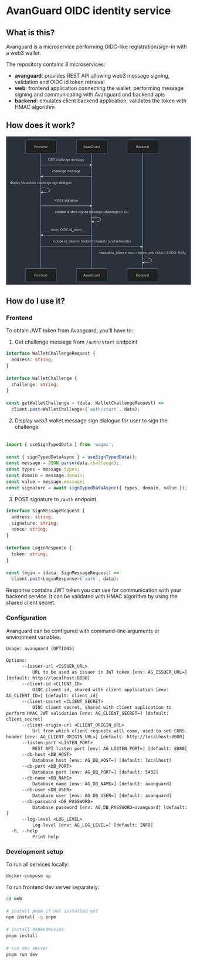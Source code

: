# AvanGuard OIDC identity service

## What is this?

Avanguard is a microservice performing OIDC-like registration/sign-in with a web3 wallet.

The repository contains 3 microservices:

- **avanguard**: provides REST API allowing web3 message signing, validation and OIDC id token retrieval
- **web**: frontend application connecting the wallet, performing message signing and communicating with Avanguard and backend apis
- **backend**: emulates client backend application, validates the token with HMAC algorithm

## How does it work?

![Sequence Diagram](./sequence.png)

## How do I use it?

### Frontend

To obtain JWT token from Avanguard, you'll have to:

1. Get challenge message from `/auth/start` endpoint

```typescript
interface WalletChallengeRequest {
  address: string;
}

interface WalletChallenge {
  challenge: string;
}

const getWalletChallenge = (data: WalletChallengeRequest) =>
  client.post<WalletChallenge>(`auth/start`, data);
```

2. Display web3 wallet message sign dialogue for user to sign the challenge

```typescript

import { useSignTypedData } from 'wagmi';

const { signTypedDataAsync } = useSignTypedData();
const message = JSON.parse(data.challenge);
const types = message.types;
const domain = message.domain;
const value = message.message;
const signature = await signTypedDataAsync({ types, domain, value });
```

3. POST signature to `/auth` endpoint

```typescript
interface SignMessageRequest {
  address: string;
  signature: string;
  nonce: string;
}

interface LoginResponse {
  token: string;
}

const login = (data: SignMessageRequest) =>
  client.post<LoginResponse>(`auth`, data);
```

Response contains JWT token you can use for communication with your backend service.
It can be validated with HMAC algorithm by using the shared client secret.

### Configuration

Avanguard can be configured with command-line arguments or environment variables.

```
Usage: avanguard [OPTIONS]

Options:
      --issuer-url <ISSUER_URL>
          URL to be used as issuer in JWT token [env: AG_ISSUER_URL=] [default: http://localhost:8080]
      --client-id <CLIENT_ID>
          OIDC client id, shared with client application [env: AG_CLIENT_ID=] [default: client_id]
      --client-secret <CLIENT_SECRET>
          OIDC client secret, shared with client application to perform HMAC JWT validation [env: AG_CLIENT_SECRET=] [default: client_secret]
      --client-origin-url <CLIENT_ORIGIN_URL>
          Url from which client requests will come, used to set CORS header [env: AG_CLIENT_ORIGIN_URL=] [default: http://localhost:8000]
      --listen-port <LISTEN_PORT>
          REST API listen port [env: AG_LISTEN_PORT=] [default: 8080]
      --db-host <DB_HOST>
          Database host [env: AG_DB_HOST=] [default: localhost]
      --db-port <DB_PORT>
          Database port [env: AG_DB_PORT=] [default: 5432]
      --db-name <DB_NAME>
          Database name [env: AG_DB_NAME=] [default: avanguard]
      --db-user <DB_USER>
          Database user [env: AG_DB_USER=] [default: avanguard]
      --db-password <DB_PASSWORD>
          Database password [env: AG_DB_PASSWORD=avanguard] [default: ]
      --log-level <LOG_LEVEL>
          Log level [env: AG_LOG_LEVEL=] [default: INFO]
  -h, --help
          Print help
```

### Development setup

To run all services locally:

```bash
docker-compose up
```

To run frontend dev server separately:

```bash
cd web

# install pnpm if not installed yet
npm install -g pnpm

# install dependencies
pnpm install

# run dev server
pnpm run dev
```
